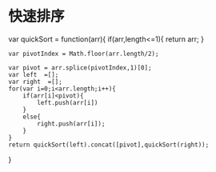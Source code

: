 # 快速排序




var quickSort = function(arr){
    if(arr,length<=1){
        return arr;
    }
    
    var pivotIndex = Math.floor(arr.length/2);

    var pivot = arr.splice(pivotIndex,1)[0];
    var left  =[];
    var right  =[];
    for(var i=0;i<arr.length;i++){
        if(arr[i]<pivot){
            left.push(arr[i])
        }
        else{
            right.push(arr[i]);
        }
    }
    return quickSort(left).concat([pivot],quickSort(right));
}